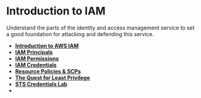 # Introduction to IAM

Understand the parts of the identity and access management service to set a good foundation for attacking and defending this service.

- **[Introduction to AWS IAM](introduction-to-aws-iam.md)**
- **[IAM Principals](iam-principals.md)**
- **[IAM Permissions](iam-permissions.md)**
- **[IAM Credentials](iam-credentials.md)**
- **[Resource Policies & SCPs](resource-policy-scps.md)**
- **[The Quest for Least Privilege](the-quest-for-least-privilege.md)**
- **[STS Credentials Lab](sts-credentials-lab.md)**
- 
